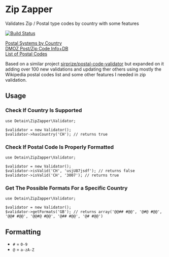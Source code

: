 # Zip Zapper

Validates Zip / Postal type codes by country with some features 

[![Build Status](https://travis-ci.org/detain/zip-zapper.svg?branch=master)](https://travis-ci.org/detain/zip-zapper)

[Postal Systems by Country](https://en.wikipedia.org/wiki/Category:Postal_system)<br>
[DMOZ Post/Zip Code Info+DB](http://dmoztools.net/Reference/Directories/Address_and_Phone_Numbers/Postal_Codes/)<br>
[List of Postal Codes](https://en.wikipedia.org/wiki/List_of_postal_codes)<br>

Based on a similar project [sirprize/postal-code-validator](https://github.com/sirprize/postal-code-validator) but expanded on it adding over 100 new validations and updating ther others using mostly the Wikipedia postal codes list and some other features I needed in zip validation.

## Usage

### Check If Country Is Supported

    use Detain\ZipZapper\Validator;
    
    $validator = new Validator();
    $validator->hasCountry('CH'); // returns true

### Check If Postal Code Is Properly Formatted

    use Detain\ZipZapper\Validator;
    
    $validator = new Validator();
    $validator->isValid('CH', 'usjU87jsdf'); // returns false
    $validator->isValid('CH', '3007'); // returns true

### Get The Possible Formats For a Specific Country

    use Detain\ZipZapper\Validator;
    
    $validator = new Validator();
    $validator->getFormats('GB'); // returns array('@@## #@@', '@#@ #@@', '@@# #@@', '@@#@ #@@', '@## #@@', '@# #@@')

## Formatting

+ `#` = `0-9`
+ `@` = `a-zA-Z`

